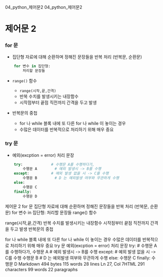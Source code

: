 04_python_제어문2
04_python_제어문2
# 제어문 2
### for 문
- 집단형 자료에 대해 순환하며 정해진 문장들을 반복 처리 (반복문, 순환문)
```python
	for 변수 in 집단형:
		처리할 문장들
```
- `range()` 함수
	- `range(시작,끝,간격)`
	- 반복 수치를 발생시키는 내장함수
	- 시작점부터 끝점 직전까지 간격을 두고 발생

- 반복문의 중첩
	- for 나 while 블록 내에 또 다른 for 나 while 이 놓이는 경우
	- 수많은 데이터를 반복적으로 처리하기 위해 매우 중요

### try 문
- 예외(excption = error) 처리 문장
```python
	try:             # 수행문 A를 수행하다가,
		수행문 A		 # 예외 발생시 -> B를 수행
	except:			 # 예외 발생 없을 시 -> C를 수행
 		수행문 B		 # D 는 예외발생 여부와 무관하게 수행
 	else:
	 	수행문 C
	finally:
		수행문 D
```
제어문 2
for 문
집단형 자료에 대해 순환하며 정해진 문장들을 반복 처리 (반복문, 순환문)
	for 변수 in 집단형:
		처리할 문장들
range() 함수

range(시작,끝,간격)
반복 수치를 발생시키는 내장함수
시작점부터 끝점 직전까지 간격을 두고 발생
반복문의 중첩

for 나 while 블록 내에 또 다른 for 나 while 이 놓이는 경우
수많은 데이터를 반복적으로 처리하기 위해 매우 중요
try 문
예외(excption = error) 처리 문장
	try:             # 수행문 A를 수행하다가,
		수행문 A		 # 예외 발생시 -> B를 수행
	except:			 # 예외 발생 없을 시 -> C를 수행
 		수행문 B		 # D 는 예외발생 여부와 무관하게 수행
 	else:
	 	수행문 C
	finally:
		수행문 D
Markdown 494 bytes 115 words 28 lines Ln 27, Col 7HTML 291 characters 99 words 22 paragraphs